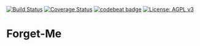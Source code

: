 [![Build Status](https://travis-ci.org/springuni/springuni-forgetme.svg?branch=master)](https://travis-ci.org/springuni/springuni-forgetme)
[![Coverage Status](https://coveralls.io/repos/github/springuni/springuni-forgetme/badge.svg?branch=master)](https://coveralls.io/github/springuni/springuni-forgetme?branch=master)
[![codebeat badge](https://codebeat.co/badges/63650c6c-1347-4485-9afd-74e0b4382d52)](https://codebeat.co/projects/github-com-springuni-springuni-forgetme-master)
[![License: AGPL v3](https://img.shields.io/badge/License-AGPL%20v3-blue.svg)](https://www.gnu.org/licenses/agpl-3.0)  

# Forget-Me
